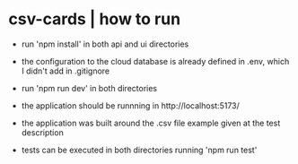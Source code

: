 # csv-cards | how to run
* run 'npm install' in both api and ui directories
* the configuration to the cloud database is already defined in .env, which I didn't add in .gitignore
* run 'npm run dev' in both directories
* the application should be runnning in http://localhost:5173/
* the application was built around the .csv file example given at the test description

* tests can be executed in both directories running 'npm run test'
